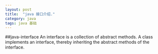 ```yaml
---
layout: post
title:  "java 接口介绍."
category: java
tags: java 基础
---
```



##java-interface
An interface is a collection of abstract methods. A class implements an interface, thereby inheriting the abstract methods of the interface.







